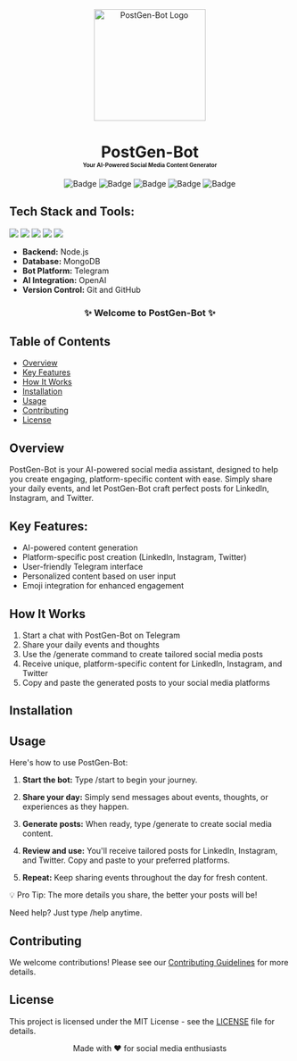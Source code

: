 <div align="center">
<img width="200px" src="path_to_your_logo_image.png" alt="PostGen-Bot Logo">
</div>

<h1 align="center"> PostGen-Bot <br/> <span style="font-size:10px;">Your AI-Powered Social Media Content Generator</span></h1>

<div align="center">

![Badge](https://img.shields.io/badge/Platform-Telegram-blue)
![Badge](https://img.shields.io/badge/AI-OpenAI-green)
![Badge](https://img.shields.io/badge/Database-MongoDB-yellow)
![Badge](https://img.shields.io/badge/Language-JavaScript-orange)
![Badge](https://img.shields.io/badge/Framework-Node.js-green)

</div>

## Tech Stack and Tools:
<span>
<img src="https://img.shields.io/badge/javascript%20-%23323330.svg?&style=for-the-badge&logo=javascript&logoColor=%23F7DF1E"/>
<img src="https://img.shields.io/badge/node.js%20-%2343853D.svg?&style=for-the-badge&logo=node.js&logoColor=white"/>
<img src="https://img.shields.io/badge/mongodb%20-%234ea94b.svg?&style=for-the-badge&logo=mongodb&logoColor=white"/>
<img src="https://img.shields.io/badge/telegram%20-%232CA5E0.svg?&style=for-the-badge&logo=telegram&logoColor=white"/>
<img src="https://img.shields.io/badge/openai%20-%23412991.svg?&style=for-the-badge&logo=openai&logoColor=white"/>
</span>

- **Backend:** Node.js
- **Database:** MongoDB
- **Bot Platform:** Telegram
- **AI Integration:** OpenAI
- **Version Control:** Git and GitHub

<h3 align="center">✨ Welcome to PostGen-Bot ✨</h3>

## Table of Contents
- [Overview](#overview)
- [Key Features](#key-features)
- [How It Works](#how-it-works)
- [Installation](#installation)
- [Usage](#usage)
- [Contributing](#contributing)
- [License](#license)

## Overview
PostGen-Bot is your AI-powered social media assistant, designed to help you create engaging, platform-specific content with ease. Simply share your daily events, and let PostGen-Bot craft perfect posts for LinkedIn, Instagram, and Twitter.

## Key Features:
- AI-powered content generation
- Platform-specific post creation (LinkedIn, Instagram, Twitter)
- User-friendly Telegram interface
- Personalized content based on user input
- Emoji integration for enhanced engagement

## How It Works
1. Start a chat with PostGen-Bot on Telegram
2. Share your daily events and thoughts
3. Use the /generate command to create tailored social media posts
4. Receive unique, platform-specific content for LinkedIn, Instagram, and Twitter
5. Copy and paste the generated posts to your social media platforms

## Installation


## Usage
Here's how to use PostGen-Bot:

1. **Start the bot:** 
   Type /start to begin your journey.

2. **Share your day:**
   Simply send messages about events, thoughts, or experiences as they happen.

3. **Generate posts:**
   When ready, type /generate to create social media content.

4. **Review and use:**
   You'll receive tailored posts for LinkedIn, Instagram, and Twitter. Copy and paste to your preferred platforms.

5. **Repeat:**
   Keep sharing events throughout the day for fresh content.

💡 Pro Tip: The more details you share, the better your posts will be!

Need help? Just type /help anytime.

## Contributing
We welcome contributions! Please see our [Contributing Guidelines](CONTRIBUTING.md) for more details.

## License
This project is licensed under the MIT License - see the [LICENSE](LICENSE) file for details.

<div align="center">
Made with ❤️ for social media enthusiasts
</div>

